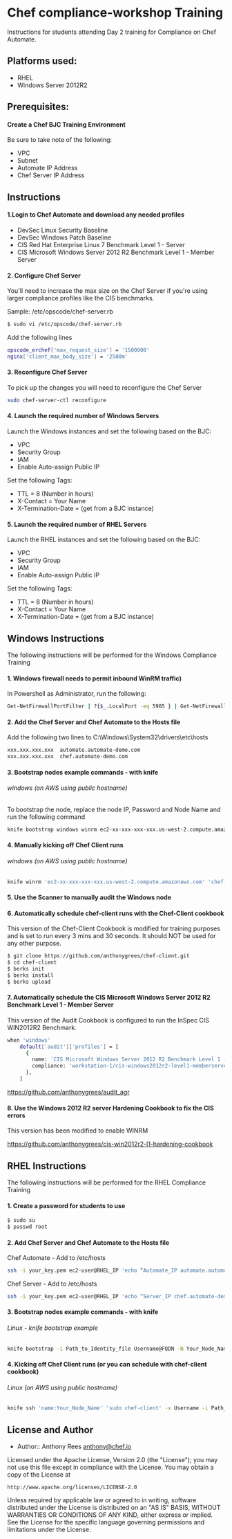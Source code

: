 # Chef compliance-workshop Training

Instructions for students attending Day 2 training for Compliance on Chef Automate.

## Platforms used:
 * RHEL
 * Windows Server 2012R2

## Prerequisites:
#### Create a Chef BJC Training Environment
Be sure to take note of the following:
 * VPC
 * Subnet
 * Automate IP Address
 * Chef Server IP Address

## Instructions
#### 1.Login to Chef Automate and download any needed profiles
 * DevSec Linux Security Baseline
 * DevSec Windows Patch Baseline
 * CIS Red Hat Enterprise Linux 7 Benchmark Level 1 - Server
 * CIS Microsoft Windows Server 2012 R2 Benchmark Level 1 - Member Server

#### 2. Configure Chef Server
You'll need to increase the max size on the Chef Server if you're using larger compliance profiles like the CIS benchmarks.

Sample: /etc/opscode/chef-server.rb

```bash
$ sudo vi /etc/opscode/chef-server.rb
```
Add the following lines
```bash
opscode_erchef['max_request_size'] = '1500000'
nginx['client_max_body_size'] = '2500m'
```

#### 3. Reconfigure Chef Server
To pick up the changes you will need to reconfigure the Chef Server

```bash
sudo chef-server-ctl reconfigure
```

#### 4. Launch the required number of Windows Servers
Launch the Windows instances and set the following based on the BJC:
 * VPC
 * Security Group
 * IAM
 * Enable Auto-assign Public IP
 
Set the following Tags:
 * TTL = 8 (Number in hours)
 * X-Contact = Your Name
 * X-Termination-Date = (get from a BJC instance)

#### 5. Launch the required number of RHEL Servers
Launch the RHEL instances and set the following based on the BJC:
 * VPC
 * Security Group
 * IAM
 * Enable Auto-assign Public IP
 
Set the following Tags:
 * TTL = 8 (Number in hours)
 * X-Contact = Your Name
 * X-Termination-Date = (get from a BJC instance)

## Windows Instructions
The following instructions will be performed for the Windows Compliance Training

#### 1. Windows firewall needs to permit inbound WinRM traffic)
In Powershell as Administrator, run the following:
```bash
Get-NetFirewallPortFilter | ?{$_.LocalPort -eq 5985 } | Get-NetFirewallRule | ?{ $_.Direction -eq "Inbound" -and $_.Profile -eq "Public" -and $_.Action -eq "Allow"} | Set-NetFirewallRule -RemoteAddress "Any"
```
#### 2. Add the Chef Server and Chef Automate to the Hosts file
Add the following two lines to  C:\Windows\System32\drivers\etc\hosts

```bash
xxx.xxx.xxx.xxx  automate.automate-demo.com
xxx.xxx.xxx.xxx  chef.automate-demo.com
```

#### 3. Bootstrap nodes example commands - with knife
###### windows (on AWS using public hostname)
To bootstrap the node, replace the node IP, Password and Node Name and run the following command

```bash
knife bootstrap windows winrm ec2-xx-xxx-xxx-xxx.us-west-2.compute.amazonaws.com --winrm-user Administrator --winrm-password 'PASSWORD' --node-name Your_Node_Name
```

#### 4. Manually kicking off Chef Client runs 
###### windows (on AWS using public hostname)
```bash
knife winrm 'ec2-xx-xxx-xxx-xxx.us-west-2.compute.amazonaws.com' 'chef-client -c c:/chef/client.rb' -m -x Administrator -P 'PASSWORD'
```

#### 5. Use the Scanner to manually audit the Windows node

#### 6. Automatically schedule chef-client runs with the Chef-Client cookbook
This version of the Chef-Client Cookbook is modified for training purposes and is set to run every 3 mins and 30 seconds.  It should NOT be used for any other purpose.
```bash
$ git clone https://github.com/anthonygrees/chef-client.git
$ cd chef-client
$ berks init
$ berks install
$ berks upload
```

#### 7. Automatically schedule the CIS Microsoft Windows Server 2012 R2 Benchmark Level 1 - Member Server
This version of the Audit Cookbook is configured to run the InSpec CIS WIN2012R2 Benchmark.

```bash
when 'windows'
    default['audit']['profiles'] = [
      {
        name: 'CIS Microsoft Windows Server 2012 R2 Benchmark Level 1 - Member Server',
        compliance: 'workstation-1/cis-windows2012r2-level1-memberserver',
      },
    ]
```
https://github.com/anthonygrees/audit_agr

#### 8. Use the Windows 2012 R2 server Hardening Cookbook to fix the CIS errors
This version has been modified to enable WINRM

https://github.com/anthonygrees/cis-win2012r2-l1-hardening-cookbook


## RHEL Instructions
The following instructions will be performed for the RHEL Compliance Training

#### 1. Create a password for students to use

```bash
$ sudo su
$ passwd root
```

#### 2. Add Chef Server and Chef Automate to the Hosts file
Chef Automate - Add to /etc/hosts
```bash
ssh -i your_key.pem ec2-user@RHEL_IP 'echo “Automate_IP automate.automate-demo.com" | sudo tee --append /etc/hosts’
```
Chef Server - Add to /etc/hosts
```bash
ssh -i your_key.pem ec2-user@RHEL_IP 'echo “Server_IP chef.automate-demo.com" | sudo tee --append /etc/hosts’
```

#### 3. Bootstrap nodes example commands - with knife
###### Linux - knife bootstrap example
```bash
knife bootstrap -i Path_to_Identity_file Username@FQDN -N Your_Node_Name --sudo -run-list 'recipe[Your_Cookbook_Name]'
```
#### 4. Kicking off Chef Client runs (or you can schedule with chef-client cookbook)
###### Linux (on AWS using public hostname)
```bash
knife ssh 'name:Your_Node_Name' 'sudo chef-client' -x Username -i Path_to_Identity_file -a ec2.public_hostname
```


## License and Author

* Author:: Anthony Rees <anthony@chef.io>

Licensed under the Apache License, Version 2.0 (the "License");
you may not use this file except in compliance with the License.
You may obtain a copy of the License at

    http://www.apache.org/licenses/LICENSE-2.0

Unless required by applicable law or agreed to in writing, software
distributed under the License is distributed on an "AS IS" BASIS,
WITHOUT WARRANTIES OR CONDITIONS OF ANY KIND, either express or implied.
See the License for the specific language governing permissions and
limitations under the License.
